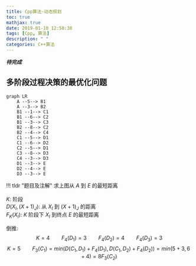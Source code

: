```yaml
---
title: Cpp算法-动态规划
toc: true
mathjax: true
date: 2019-01-10 12:58:38
tags: [Cpp, 算法]
description: " "
categories: C++算法 
---
```

__*待完成*__

## 多阶段过程决策的最优化问题
```mermaid
graph LR
    A --5--> B1
    A --3--> B2
    B1 --1--> C1
    B1 --6--> C2
    B1 --3--> C3
    B2 --8--> C2
    B2 --4--> C4
    C1 --5--> D1
    C1 --6--> D2
    C2 --5--> D1
    C3 --8--> D3
    C4 --3--> D3
    D1 --3--> E
    D2 --4--> E
    D3 --3--> E
```

!!! tldr "题目及注解"
    求上图从 $A$ 到 $E$ 的最短距离<br/><br/>
    $K$: 阶段<br/>
    $D(X_I, (X+1)_J)$: 从 $X_I$ 到 $(X+1)_J$ 的距离<br/>
    $F_K(X_I)$: $K$ 阶段下 $X_I$ 到终点 $E$ 的最短距离

倒推:
$$
K=4\qquad F_4(D_1)=3\qquad F_4(D_2)=4\qquad F_4(D_3)=3
$$
$$
K=5\qquad F_3(C_1)=min(D(C_1,D_1)+F_4(D_1),D(C_1,D_2)+F_4(D_2))=min(5+3,6+4)=8
F_3(C_2)
$$
